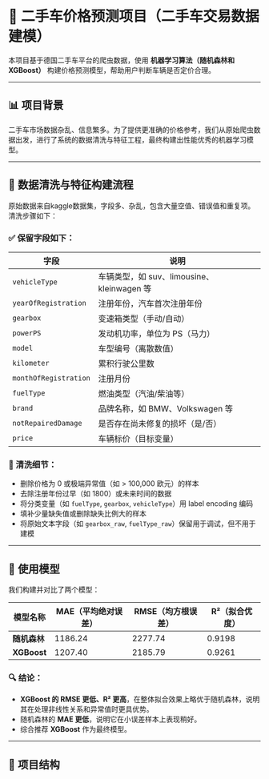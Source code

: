 # 🚗 二手车价格预测项目（二手车交易数据建模）

本项目基于德国二手车平台的爬虫数据，使用 **机器学习算法（随机森林和 XGBoost）** 构建价格预测模型，帮助用户判断车辆是否定价合理。

---

## 📊 项目背景

二手车市场数据杂乱、信息繁多。为了提供更准确的价格参考，我们从原始爬虫数据出发，进行了系统的数据清洗与特征工程，最终构建出性能优秀的机器学习模型。

---

## 🧹 数据清洗与特征构建流程

原始数据来自kaggle数据集，字段多、杂乱，包含大量空值、错误值和重复项。清洗步骤如下：

### ✅ 保留字段如下：
| 字段 | 说明 |
|------|------|
| `vehicleType` | 车辆类型，如 suv、limousine、kleinwagen 等 |
| `yearOfRegistration` | 注册年份，汽车首次注册年份 |
| `gearbox` | 变速箱类型（手动/自动） |
| `powerPS` | 发动机功率，单位为 PS（马力） |
| `model` | 车型编号（离散数值） |
| `kilometer` | 累积行驶公里数 |
| `monthOfRegistration` | 注册月份 |
| `fuelType` | 燃油类型（汽油/柴油等） |
| `brand` | 品牌名称，如 BMW、Volkswagen 等 |
| `notRepairedDamage` | 是否存在尚未修复的损坏（是/否） |
| `price` | 车辆标价（目标变量） |

### 🧼 清洗细节：
- 删除价格为 0 或极端异常值（如 > 100,000 欧元）的样本
- 去除注册年份过早（如 1800）或未来时间的数据
- 将分类变量（如 `fuelType`, `gearbox`, `vehicleType`）用 label encoding 编码
- 填补少量缺失值或删除缺失比例大的样本
- 将原始文本字段（如 `gearbox_raw`, `fuelType_raw`）保留用于调试，但不用于建模

---

## 🧠 使用模型

我们构建并对比了两个模型：

| 模型名称 | MAE（平均绝对误差） | RMSE（均方根误差） | R²（拟合优度） |
|----------|---------------------|---------------------|----------------|
| **随机森林** | 1186.24              | 2277.74              | 0.9198         |
| **XGBoost**   | 1207.40              | 2185.79              | 0.9261         |

### 🔍 结论：

- **XGBoost 的 RMSE 更低、R² 更高**，在整体拟合效果上略优于随机森林，说明其在处理非线性关系和异常值时更具优势。
- 随机森林的 **MAE 更低**，说明它在小误差样本上表现稍好。
- 综合推荐 **XGBoost** 作为最终模型。

---

## 📁 项目结构


